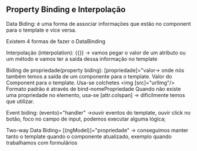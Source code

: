 ﻿## Property Binding e Interpolação

Data Biding: é uma forma de associar informações que estão no component para o template e vice versa.

Existem 4 formas de fazer o DataBinding

Interpolação (interpolation): {{}} -> vamos pegar o valor de um atributo ou um método e vamos ter a saída dessa informação no template

Biding de propriedade(property biding): [propriedade]="valor-> onde nós também temos a saída de um componente para o template. 
Valor do Component para o template. Usa-se colchetes <img [src]="urlImg"/>
Formato padrão é através de bind-nomePropriedade<img bind-src="urlImg"/>
Quando não existe uma propriedade no elemento, usa-se [attr.colspan] -> dificilmente temos que utilizar.


Event biding: (evento)="handler" ->ouvir eventos do template, ouvir click no botão, foco no campo de input, podemos executar alguma lógica;

Two-way Data Biding= [(ngModel)]="propriedade" -> conseguimos manter tanto o template quando o componente atualizado, exemplo quando trabalhamos com formulários